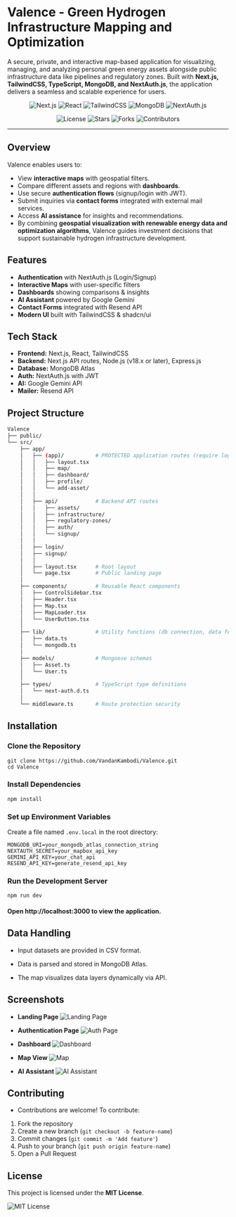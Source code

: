 # Valence - Green Hydrogen Infrastructure Mapping and Optimization

A secure, private, and interactive map-based application for visualizing, managing, and analyzing personal green energy assets alongside public infrastructure data like pipelines and regulatory zones. Built with **Next.js, TailwindCSS, TypeScript, MongoDB, and NextAuth.js**, the application delivers a seamless and scalable experience for users.

<p align="center">
  <img src="https://img.shields.io/badge/Next.js-000000?style=for-the-badge&logo=nextdotjs&logoColor=white" alt="Next.js" />
  <img src="https://img.shields.io/badge/React-20232A?style=for-the-badge&logo=react&logoColor=61DAFB" alt="React" />
  <img src="https://img.shields.io/badge/TailwindCSS-38B2AC?style=for-the-badge&logo=tailwind-css&logoColor=white" alt="TailwindCSS" />
  <img src="https://img.shields.io/badge/MongoDB-4EA94B?style=for-the-badge&logo=mongodb&logoColor=white" alt="MongoDB" />
  <img src="https://img.shields.io/badge/NextAuth.js-000000?style=for-the-badge&logo=auth0&logoColor=white" alt="NextAuth.js" />
</p>

<p align="center">
  <img src="https://img.shields.io/github/license/vandankambodi/valence?style=for-the-badge" alt="License" />
  <img src="https://img.shields.io/github/stars/vandankambodi/valence?style=for-the-badge&logo=github" alt="Stars" />
  <img src="https://img.shields.io/github/forks/vandankambodi/valence?style=for-the-badge&logo=github" alt="Forks" />
  <img src="https://img.shields.io/github/contributors/vandankambodi/valence?style=for-the-badge" alt="Contributors" />
</p>

---

##  Overview
Valence enables users to:
- View **interactive maps** with geospatial filters.
- Compare different assets and regions with **dashboards**.
- Use secure **authentication flows** (signup/login with JWT).
- Submit inquiries via **contact forms** integrated with external mail services.
- Access **AI assistance** for insights and recommendations.
- By combining **geospatial visualization with renewable energy data and optimization algorithms**, Valence guides investment decisions that support sustainable hydrogen infrastructure development.

##  Features
- **Authentication** with NextAuth.js (Login/Signup)
- **Interactive Maps** with user-specific filters
- **Dashboards** showing comparisons & insights
- **AI Assistant** powered by Google Gemini
- **Contact Forms** integrated with Resend API
- **Modern UI** built with TailwindCSS & shadcn/ui


##  Tech Stack
- **Frontend:** Next.js, React, TailwindCSS
- **Backend:** Next.js API routes, Node.js (v18.x or later), Express.js
- **Database:** MongoDB Atlas
- **Auth:** NextAuth.js with JWT
- **AI:** Google Gemini API
- **Mailer:** Resend API


## Project Structure
```bash
Valence
├── public/
└── src/
    ├── app/
    │   ├── (app)/          # PROTECTED application routes (require login)
    │   │   ├── layout.tsx
    │   │   ├── map/
    │   │   ├── dashboard/
    │   │   ├── profile/
    │   │   └── add-asset/
    │   │
    │   ├── api/            # Backend API routes
    │   │   ├── assets/
    │   │   ├── infrastructure/
    │   │   ├── regulatory-zones/
    │   │   ├── auth/
    │   │   └── signup/
    │   │
    │   ├── login/
    │   ├── signup/
    │   │
    │   ├── layout.tsx      # Root layout
    │   └── page.tsx        # Public landing page
    │
    ├── components/         # Reusable React components
    │   ├── ControlSidebar.tsx
    │   ├── Header.tsx
    │   ├── Map.tsx
    │   ├── MapLoader.tsx
    │   └── UserButton.tsx
    │
    ├── lib/                # Utility functions (db connection, data fetching)
    │   ├── data.ts
    │   └── mongodb.ts
    │
    ├── models/             # Mongoose schemas
    │   ├── Asset.ts
    │   └── User.ts
    │
    ├── types/              # TypeScript type definitions
    │   └── next-auth.d.ts
    │
    └── middleware.ts       # Route protection security
```


##  Installation
### Clone the Repository
   ```
   git clone https://github.com/VandanKambodi/Valence.git
   cd Valence
   ```

### Install Dependencies
   ```
   npm install
   ```

### Set up Environment Variables
Create a file named `.env.local` in the root directory:
   ```
MONGODB_URI=your_mongodb_atlas_connection_string
NEXTAUTH_SECRET=your_mapbox_api_key
GEMINI_API_KEY=your_chat_api
RESEND_API_KEY=generate_resend_api_key
   ```

### Run the Development Server
   ```
   npm run dev
   ```
#### Open http://localhost:3000 to view the application.


## Data Handling

- Input datasets are provided in CSV format.

- Data is parsed and stored in MongoDB Atlas.

- The map visualizes data layers dynamically via API.

##  Screenshots
- **Landing Page**
  ![Landing Page](./images/landingPage.png)

- **Authentication Page**
  ![Auth Page](./images/AuthPage.png)

- **Dashboard**
  ![Dashboard](./images/Dashboard.png)

- **Map View**
  ![Map](./images/map.png)

- **AI Assistant**
  ![AI Assistant](./images/aiAssis.png)


##  Contributing
- Contributions are welcome! To contribute:

1. Fork the repository
2. Create a new branch (`git checkout -b feature-name`)
3. Commit changes (`git commit -m 'Add feature'`)
4. Push to your branch (`git push origin feature-name`)
5. Open a Pull Request


##  License
This project is licensed under the **MIT License**.

<p align="left">
  <img src="https://img.shields.io/github/license/vandankambodi/valence?style=for-the-badge" alt="MIT License" />
</p>
